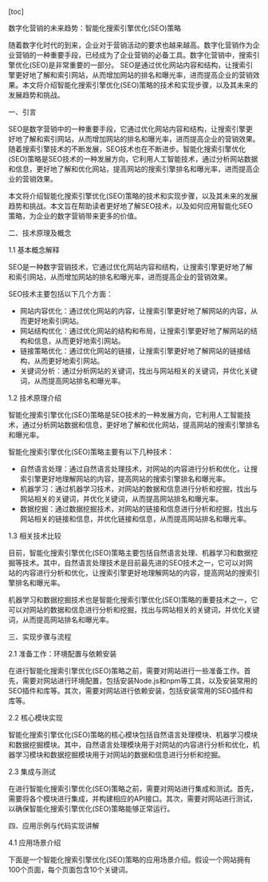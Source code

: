 
[toc]                    
                
                
数字化营销的未来趋势：智能化搜索引擎优化(SEO)策略

随着数字化时代的到来，企业对于营销活动的要求也越来越高。数字化营销作为企业营销的一种重要手段，已经成为了企业营销的必备工具。数字化营销中，搜索引擎优化(SEO)是非常重要的一部分。 SEO是通过优化网站内容和结构，让搜索引擎更好地了解和索引网站，从而增加网站的排名和曝光率，进而提高企业的营销效果。本文将介绍智能化搜索引擎优化(SEO)策略的技术和实现步骤，以及其未来的发展趋势和挑战。

一、引言

SEO是数字营销中的一种重要手段，它通过优化网站内容和结构，让搜索引擎更好地了解和索引网站，从而增加网站的排名和曝光率，进而提高企业的营销效果。随着搜索引擎技术的不断发展，SEO技术也在不断进步。智能化搜索引擎优化(SEO)策略是SEO技术的一种发展方向，它利用人工智能技术，通过分析网站数据和信息，更好地了解和优化网站，提高网站的搜索引擎排名和曝光率，进而提高企业的营销效果。

本文将介绍智能化搜索引擎优化(SEO)策略的技术和实现步骤，以及其未来的发展趋势和挑战。本文旨在帮助读者更好地了解SEO技术，以及如何应用智能化SEO策略，为企业的数字营销带来更多的价值。

二、技术原理及概念

1.1 基本概念解释

SEO是一种数字营销技术，它通过优化网站内容和结构，让搜索引擎更好地了解和索引网站，从而增加网站的排名和曝光率，进而提高企业的营销效果。

SEO技术主要包括以下几个方面：

- 网站内容优化：通过优化网站的内容，让搜索引擎更好地了解网站的内容，从而更好地索引网站。
- 网站结构优化：通过优化网站的结构和布局，让搜索引擎更好地了解网站的结构和信息，从而更好地索引网站。
- 链接策略优化：通过优化网站的链接，让搜索引擎更好地了解网站的链接结构，从而更好地索引网站。
- 关键词分析：通过分析网站的关键词，找出与网站相关的关键词，并优化关键词，从而提高网站排名和曝光率。

1.2 技术原理介绍

智能化搜索引擎优化(SEO)策略是SEO技术的一种发展方向，它利用人工智能技术，通过分析网站数据和信息，更好地了解和优化网站，提高网站的搜索引擎排名和曝光率。

智能化搜索引擎优化(SEO)策略主要有以下几种技术：

- 自然语言处理：通过自然语言处理技术，对网站的内容进行分析和优化，让搜索引擎更好地理解网站的内容，提高网站的搜索引擎排名和曝光率。
- 机器学习：通过机器学习技术，对网站的数据和信息进行分析和挖掘，找出与网站相关的关键词，并优化关键词，从而提高网站排名和曝光率。
- 数据挖掘：通过数据挖掘技术，对网站的链接和信息进行分析和挖掘，找出与网站相关的链接和信息，并优化链接和信息，从而提高网站排名和曝光率。

1.3 相关技术比较

目前，智能化搜索引擎优化(SEO)策略主要包括自然语言处理、机器学习和数据挖掘等技术。其中，自然语言处理技术是目前最先进的SEO技术之一，它可以对网站的内容进行分析和优化，让搜索引擎更好地理解网站的内容，提高网站的搜索引擎排名和曝光率。

机器学习和数据挖掘技术也是智能化搜索引擎优化(SEO)策略的重要技术之一，它可以对网站的数据和信息进行分析和挖掘，找出与网站相关的关键词，并优化关键词，从而提高网站排名和曝光率。

三、实现步骤与流程

2.1 准备工作：环境配置与依赖安装

在进行智能化搜索引擎优化(SEO)策略之前，需要对网站进行一些准备工作。首先，需要对网站进行环境配置，包括安装Node.js和npm等工具，以及安装常用的SEO插件和库等。其次，需要对网站进行依赖安装，包括安装常用的SEO插件和库等。

2.2 核心模块实现

智能化搜索引擎优化(SEO)策略的核心模块包括自然语言处理模块、机器学习模块和数据挖掘模块。其中，自然语言处理模块用于对网站的内容进行分析和优化，机器学习模块和数据挖掘模块用于对网站的数据和信息进行分析和挖掘。

2.3 集成与测试

在进行智能化搜索引擎优化(SEO)策略之前，需要对网站进行集成和测试。首先，需要将各个模块进行集成，并构建相应的API接口。其次，需要对网站进行测试，以确保智能化搜索引擎优化(SEO)策略能够正常运行。

四、应用示例与代码实现讲解

4.1 应用场景介绍

下面是一个智能化搜索引擎优化(SEO)策略的应用场景介绍。假设一个网站拥有100个页面，每个页面包含10个关键词。

